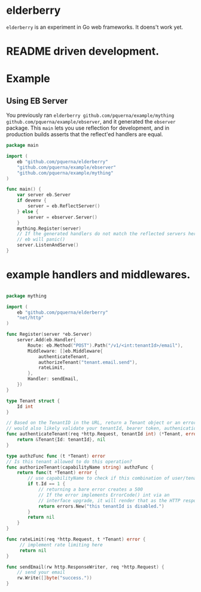 # elderberry

`elderberry` is an experiment in Go web frameworks.  It doens't work yet.

# README driven development.

# Example

## Using EB Server

You previously ran `elderberry github.com/pquerna/example/mything github.com/pquerna/example/ebserver`, and it generated the `ebserver` package. This `main` lets you use reflection for development, and in production builds asserts that the reflect'ed handlers are equal.

```go
package main

import (
	eb "github.com/pquerna/elderberry"
	"github.com/pquerna/example/ebserver"
	"github.com/pquerna/example/mything"
)

func main() {
	var server eb.Server
	if devenv {
		server = eb.ReflectServer()
	} else {
		server = ebserver.Server()
	}
	mything.Register(server)
	// If the generated handlers do not match the reflected servers here,
	// eb will panic()
	server.ListenAndServe()
}

```

# example handlers and middlewares.

```go

package mything

import (
	eb "github.com/pquerna/elderberry"
	"net/http"
)

func Register(server *eb.Server)
	server.Add(eb.Handler{
		Route: eb.Method("POST").Path("/v1/<int:tenantId>/email"),
		Middleware: []eb.Middleware{
			authenticateTenant,
			authorizeTenant("tenant.email.send"),
			rateLimit,
		},
		Handler: sendEmail,
	})
}

type Tenant struct {
	Id int	
}

// Based on the TenantID in the URL, return a Tenant object or an error.
// would also likely validate your tenantId, bearer token, authenication, etc here.
func authenticateTenant(req *http.Request, tenantId int) (*Tenant, error) {
	return &Tenant{Id: tenantId}, nil
}

type authzFunc func (t *Tenant) error
// Is this tenant allowed to do this operation?
func authorizeTenant(capabilityName string) authzFunc {
	return func(t *Tenant) error {
		// use capabilityName to check if this combination of user/tenant can do this operation.
		if t.Id == 1 {
			// returning a bare error creates a 500
			// If the error implements ErrorCode() int via an
			// interface upgrade, it will render that as the HTTP response code.
			return errors.New("this tenantId is disabled.")
		}
		return nil
	}	
}

func rateLimit(req *http.Request, t *Tenant) error {
	 // implement rate limiting here
	 return nil
}

func sendEmail(rw http.ResponseWriter, req *http.Request) {
	// send your email
	rw.Write([]byte("success."))
}

```

